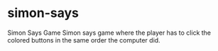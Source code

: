 # simon-says
Simon Says Game
Simon says game where the player has to click the colored buttons in the same order the computer did.

